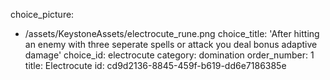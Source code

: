 choice_picture:
  - /assets/KeystoneAssets/electrocute_rune.png
choice_title: 'After hitting an enemy with three seperate spells or attack you deal bonus adaptive damage'
choice_id: electrocute
category: domination
order_number: 1
title: Electrocute
id: cd9d2136-8845-459f-b619-dd6e7186385e
